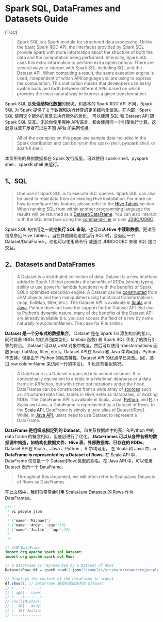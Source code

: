 # Spark SQL, DataFrames and Datasets Guide

[TOC]

> Spark SQL is a Spark module for structured data processing. Unlike the basic Spark RDD API, the interfaces provided by Spark SQL provide Spark with more information about the structure of both the data and the computation being performed. Internally, Spark SQL uses this extra information to perform extra optimizations. There are several ways to interact with Spark SQL including SQL and the Dataset API. When computing a result, the same execution engine is used, independent of which API/language you are using to express the computation. This unification means that developers can easily switch back and forth between different APIs based on which provides the most natural way to express a given transformation.

Spark SQL 是**处理结构化数据**的模块。和基本的 Spark RDD API 不同，Spark SQL 为 Spark 提供了关于数据和执行计算的更多结构化信息。在内部，Spark SQL 使用这个额外的信息去执行额外的优化。 可以使用 SQL 和 Dataset API 跟 Spark SQL 交互。无论你使用哪种 API/语言，都会使用同一个引擎执行计算。这就意味着开发者可以在不同 APIs 间来回切换。

> All of the examples on this page use sample data included in the Spark distribution and can be run in the spark-shell, pyspark shell, or sparkR shell.

本页所有的样例数据都在 Spark 发行版里。可以使用 spark-shell、pyspark shell、sparkR shell 来运行。


## 1、SQL

> One use of Spark SQL is to execute SQL queries. Spark SQL can also be used to read data from an existing Hive installation. For more on how to configure this feature, please refer to the [Hive Tables](https://spark.apache.org/docs/3.0.1/sql-data-sources-hive-tables.html) section. When running SQL from within another programming language the results will be returned as a [Dataset/DataFrame](https://spark.apache.org/docs/3.0.1/sql-programming-guide.html#datasets-and-dataframes). You can also interact with the SQL interface using the [command-line](https://spark.apache.org/docs/3.0.1/sql-distributed-sql-engine.html#running-the-spark-sql-cli) or over [JDBC/ODBC](https://spark.apache.org/docs/3.0.1/sql-distributed-sql-engine.html#running-the-thrift-jdbcodbc-server).

Spark SQL 的作用之一就是**执行 SQL 查询**。也可以**从 Hive 中读取数据**。更详细信息参见 Hive Tables 。当在其他编程语言运行 SQL 时，会返回一个 Dataset/DataFrame 。你也可以使用命令行 或通过 JDBC/ODBC 来和 SQL 接口交互。

## 2、Datasets and DataFrames

> A Dataset is a distributed collection of data. Dataset is a new interface added in Spark 1.6 that provides the benefits of RDDs (strong typing, ability to use powerful lambda functions) with the benefits of Spark SQL’s optimized execution engine. A Dataset can be [constructed](https://spark.apache.org/docs/3.0.1/sql-getting-started.html#creating-datasets) from JVM objects and then manipulated using functional transformations (map, flatMap, filter, etc.). The Dataset API is available in [Scala](https://spark.apache.org/docs/3.0.1/api/scala/org/apache/spark/sql/Dataset.html) and [Java](https://spark.apache.org/docs/3.0.1/api/java/index.html?org/apache/spark/sql/Dataset.html). Python does not have the support for the Dataset API. But due to Python’s dynamic nature, many of the benefits of the Dataset API are already available (i.e. you can access the field of a row by name naturally row.columnName). The case for R is similar.

**Dataset 是一个分布式的数据集合**。 Dataset 是在 Spark 1.6 添加的新的接口，同时具备 RDDs 的优点(强类型化、lambda 函数) 和 Spark SQL 优化了的执行引擎的优点。 Dataset 可以从 JVM 对象中构造，然后可以使用 transformations 函数(map, flatMap, filter, etc.)。Dataset API在 Scala 和 Java 中均可用，Python 不支持。但是由于 Python 的动态特性，Dataset API 的优点早已具备。(如，通过 row.columnName 来访问一行的字段)。 R 也具有相似情况。

> A DataFrame is a Dataset organized into named columns. It is conceptually equivalent to a table in a relational database or a data frame in R/Python, but with richer optimizations under the hood. DataFrames can be constructed from a wide array of [sources](https://spark.apache.org/docs/3.0.1/sql-data-sources.html) such as: structured data files, tables in Hive, external databases, or existing RDDs. The DataFrame API is available in Scala, Java, [Python](https://spark.apache.org/docs/3.0.1/api/python/pyspark.sql.html#pyspark.sql.DataFrame), and [R](https://spark.apache.org/docs/3.0.1/api/R/index.html). In Scala and Java, a DataFrame is represented by a Dataset of Rows. In the [Scala API](https://spark.apache.org/docs/3.0.1/api/scala/org/apache/spark/sql/Dataset.html), DataFrame is simply a type alias of Dataset[Row]. While, in [Java API](https://spark.apache.org/docs/3.0.1/api/java/index.html?org/apache/spark/sql/Dataset.html), users need to use Dataset<Row> to represent a DataFrame.

**DataFrame 是组织成指定列的 Dataset**。和关系数据库中的表、R/Python 中的 data frame 的概念相似，但底层进行了优化。 **DataFrames 可以从各种各样的数据源中构造，如结构化数据文件、Hive 表、外部数据库、已存在的 RDDs**。Dataset API在 Scala 、Java 、Python 、R 中均可用。 在 Scala 和 Java 中，**a DataFrame is represented by a Dataset of Rows.** 在 Scala API 中，DataFrame 仅仅是一个 Dataset[Row]类型的别名。在 Java API 中，可以使用 Dataset<Row> 表示一个 DataFrame。

> Throughout this document, we will often refer to Scala/Java Datasets of Rows as DataFrames.

在此文档中，我们将常常会引用 Scala/Java Datasets 的 Rows 作为 DataFrames。


```java
/**
 * vi people.json
 *
 * {"name":"Michael"}
 * {"name":"Andy", "age":30}
 * {"name":"Justin", "age":19}
 *
 */

// 创建 DataFrame
import org.apache.spark.sql.Dataset;
import org.apache.spark.sql.Row;

// a DataFrame is represented by a Dataset of Rows 
Dataset<Row> df = spark.read().json("examples/src/main/resources/people.json");

// Displays the content of the DataFrame to stdout
df.show(); // DataFrame 是组织成指定列的 Dataset
// +----+-------+
// | age|   name|
// +----+-------+
// |null|Michael|
// |  30|   Andy|
// |  19| Justin|
// +----+-------+
```
